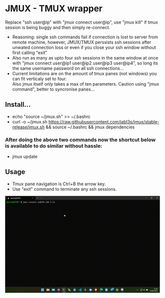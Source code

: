 # JMUX - TMUX wrapper  
Replace "ssh user@ip" with "jmux connect user@ip", use "jmux kill" if tmux session is being buggy and then simply re-connect.  
- Reasoning: single ssh commands fail if connection is lost to server from remote machine, however, JMUX/TMUX perssists ssh sessions after unwated connection loss or even if you close your ssh window without first calling "exit"
- Also run as many as upto four ssh sessions in the same window at once with "jmux connect user@ip1 user@ip2 user@ip3 user@ip4", so long its the same username password on all ssh connections...  
- Current limitations are on the amount of tmux panes (not windows) you can fit verticaly set to four.  
Also jmux itself only takes a max of ten parameters. Caution using "jmux command", better to syncronise panes...    
## Install...    
- echo "source ~/jmux.sh" >> ~/.bashrc  
- curl -o ~/jmux.sh https://raw.githubusercontent.com/jabl3s/jmux/stable-release/jmux.sh && source ~/.bashrc && jmux dependencies    
### After doing the above two commands now the shortcut below is available to do similar without hassle:  
- jmux update   
  
## Usage  
- Tmux pane navigation is Ctrl+B the arrow key.  
- Use "exit" command to terminate any ssh sessions.    

![Alt text](/assets/images/jmuxdemo2.gif)  

  






